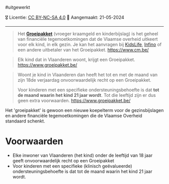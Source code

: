 #uitgewerkt  

🎖️ Licentie: [CC BY-NC-SA 4.0](https://creativecommons.org/licenses/by-nc-sa/4.0/)
📅 Aangemaakt: 21-05-2024

---
> Het [**Groeipakket**](https://www.groeipakket.be/) (vroeger kraamgeld en kinderbijslag) is het geheel van financiële tegemoetkomingen dat de Vlaamse overheid uitkeert voor elk kind, in elk gezin. Je kan het aanvragen bij [KidsLife](https://www.kidslife.be/nl), [Infino](https://www.infino.be/) of een andere uitbetaler van het Groeipakket.
> https://www.cm.be/

> Elk kind dat in Vlaanderen woont, krijgt een Groeipakket.
> https://www.groeipakket.be/

>Woont je kind in Vlaanderen dan heeft het tot en met de maand van zijn 18de verjaardag onvoorwaardelijk recht op een Groeipakket. 
>
>Voor kinderen met een specifieke ondersteuningsbehoefte is dat **tot de maand waarin het kind 21 jaar wordt**. Tot die leeftijd zijn er dus geen extra voorwaarden.
>https://www.groeipakket.be/

Het 'groeipakket' is gewoon een nieuwe koepelterm voor de gezinsbijslagen en andere financiële tegemoetkomingen die de Vlaamse Overheid standaard schenkt. 

# Voorwaarden
* Elke inwoner van Vlaanderen (het kind) onder de leeftijd van 18 jaar geeft onvoorwaardelijk recht op een Groeipakket
* Voor kinderen met een specifieke (klinisch geëvalueerde) ondersteuningsbehoefte is dat tot de maand waarin het kind 21 jaar wordt.



